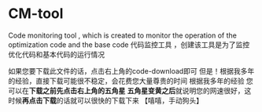 # CM-tool
Code monitoring tool , which is created to monitor the operation of the optimization code and the base code
代码监控工具 ，创建该工具是为了监控优化代码和基本代码的运行情况

如果您要下载此文件的话，点击右上角的code-download即可
但是！根据我多年的经验，直接下载可能很不稳定，会花费您大量尊贵的时间
根据我多年的经验
您可以在**下载之前先点击右上角的五角星**
**五角星变黄之后**就说明您的网速很好，这时候**再点击下载**的话就可以很快的下载下来
【嘻嘻，手动狗头】
